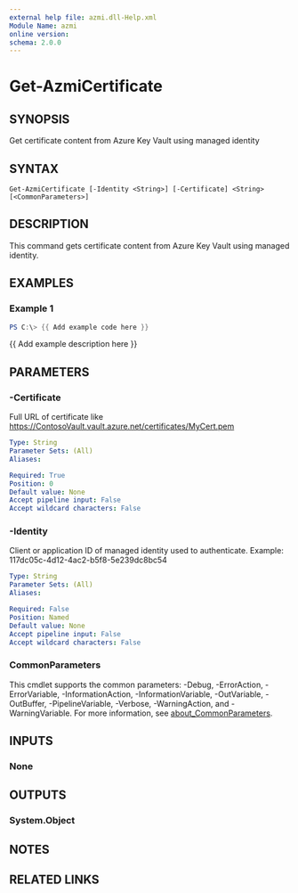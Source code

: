 ```yaml
---
external help file: azmi.dll-Help.xml
Module Name: azmi
online version:
schema: 2.0.0
---
```


# Get-AzmiCertificate

## SYNOPSIS
Get certificate content from Azure Key Vault using managed identity

## SYNTAX

```
Get-AzmiCertificate [-Identity <String>] [-Certificate] <String> [<CommonParameters>]
```

## DESCRIPTION
This command gets certificate content from Azure Key Vault using managed identity.

## EXAMPLES

### Example 1
```powershell
PS C:\> {{ Add example code here }}
```

{{ Add example description here }}

## PARAMETERS

### -Certificate
Full URL of certificate like https://ContosoVault.vault.azure.net/certificates/MyCert.pem

```yaml
Type: String
Parameter Sets: (All)
Aliases:

Required: True
Position: 0
Default value: None
Accept pipeline input: False
Accept wildcard characters: False
```

### -Identity
Client or application ID of managed identity used to authenticate. Example: 117dc05c-4d12-4ac2-b5f8-5e239dc8bc54

```yaml
Type: String
Parameter Sets: (All)
Aliases:

Required: False
Position: Named
Default value: None
Accept pipeline input: False
Accept wildcard characters: False
```

### CommonParameters
This cmdlet supports the common parameters: -Debug, -ErrorAction, -ErrorVariable, -InformationAction, -InformationVariable, -OutVariable, -OutBuffer, -PipelineVariable, -Verbose, -WarningAction, and -WarningVariable. For more information, see [about_CommonParameters](http://go.microsoft.com/fwlink/?LinkID=113216).

## INPUTS

### None

## OUTPUTS

### System.Object
## NOTES

## RELATED LINKS
